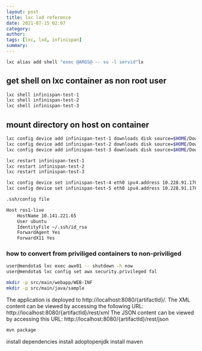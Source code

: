 ```yaml
---
layout: post
title: lxc lxd reference
date: 2021-07-15 02:07
category: 
author: 
tags: [lxc, lxd, infinispan]
summary: 
---
```


```bash
lxc alias add shell "exec @ARGS@ -- su -l servid"lx
```
## get shell on lxc container as non root user

```bash
lxc shell infinispan-test-1
lxc shell infinispan-test-2
lxc shell infinispan-test-3
```

## mount directory on host on container

```bash
lxc config device add infinispan-test-1 downloads disk source=$HOME/Downloads path=/home/servid/Downloads
lxc config device add infinispan-test-2 downloads disk source=$HOME/Downloads path=/home/servid/Downloads
lxc config device add infinispan-test-3 downloads disk source=$HOME/Downloads path=/home/servid/Downloads
```

```bash
lxc restart infinispan-test-1
lxc restart infinispan-test-2
lxc restart infinispan-test-3
```

```bash
lxc config device set infinispan-test-4 eth0 ipv4.address 10.228.91.178
lxc config device set infinispan-test-5 eth0 ipv4.address 10.228.91.178
```

```bash
.ssh/config file

Host ros1-live
    HostName 10.141.221.65
    User ubuntu
    IdentityFile ~/.ssh/id_rsa
    ForwardAgent Yes
    ForwardX11 Yes
```

### how to convert from priviliged containers to non-priviliged

```bash
user@mendota$ lxc exec awx01 -- shutdown -h now
user@mendota$ lxc config set awx security.privileged fal
```

```bash
mkdir -p src/main/webapp/WEB-INF
mkdir -p src/main/java/sample
```

The application is deployed to http://localhost:8080/{artifactId}/.
The XML content can be viewed by accessing the following URL: http://localhost:8080/{artifactId}/rest/xml
The JSON content can be viewed by accessing this URL: http://localhost:8080/{artifactId}/rest/json

```bash
mvn package
```

install dependencies
install adoptopenjdk
install maven